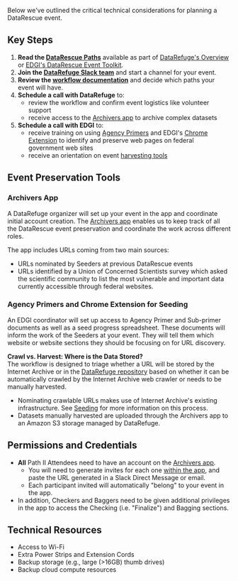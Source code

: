 Below we've outlined the critical technical considerations for planning a DataRescue event.

## Key Steps

1. **Read the [DataRescue Paths](https://docs.google.com/document/d/19A_0W1QWBgaiu42XPjMyV5BPn8Wjw4vc01v82S-uT5w/edit)** available as part of [DataRefuge's Overview](http://www.ppehlab.org/datarescueworkflow) or [EDGI's DataRescue Event Toolkit](https://envirodatagov.org/event-toolkit/).
1. **Join the [DataRefuge Slack team](https://rauchg-slackin-qonsfhhvxs.now.sh/)** and start a channel for your event.
1. **Review the [workflow documentation](https://datarefuge.github.io/workflow/)** and decide which paths your event will have.
1. **Schedule a call with DataRefuge** to:
    - review the workflow and confirm event logistics like volunteer support
    - receive access to the [Archivers app](http://www.archivers.space/) to archive complex datasets
1. **Schedule a call with EDGI** to:
    - receive training on using [Agency Primers](https://envirodatagov.org/agencyprimers/) and EDGI's [Chrome Extension](https://chrome.google.com/webstore/detail/nominationtool/abjpihafglmijnkkoppbookfkkanklok) to identify and preserve web pages on federal government web sites
    - receive an orientation on event [harvesting tools](https://github.com/edgi-govdata-archiving/harvesting-tools)

## Event Preservation Tools

### Archivers App

A DataRefuge organizer will set up your event in the app and coordinate initial account creation. The [Archivers app](http://www.archivers.space/) enables us to keep track of all the DataRescue event preservation and coordinate the work across different roles.

The app includes URLs coming from two main sources:
- URLs nominated by Seeders at previous DataRescue events
- URLs identified by a Union of Concerned Scientists survey which asked the scientific community to list the most vulnerable and important data currently accessible through federal websites.

### Agency Primers and Chrome Extension for Seeding

An EDGI coordinator will set up access to Agency Primer and Sub-primer documents as well as a seed progress spreadsheet. These documents will inform the work of the Seeders at your event. They will tell them which website or website sections they should be focusing on for URL discovery.

<div class = "note">
  <strong>Crawl vs. Harvest: Where is the Data Stored?</strong> <br />  
  The workflow is designed to triage whether a URL will be stored by the Internet Archive or in the <a href="https://www.datarefuge.org/" target="_blank">DataRefuge repository</a><!---_---> based on whether it can be automatically crawled by the Internet Archive web crawler or needs to be manually harvested.<br />
  <ul>
    <li>Nominating crawlable URLs makes use of Internet Archive's existing infrastructure. See <a href="/seeding/">Seeding</a> for more information on this process.</li>
    <li>Datasets manually harvested are uploaded through the Archivers app to an Amazon S3 storage managed by DataRefuge.</li>
  </ul>
</div>

## Permissions and Credentials

- **All** Path II Attendees need to have an account on the [Archivers app](http://www.archivers.space/).
    - You will need to generate invites for each one [within the app](http://www.archivers.space/invites/new), and paste the URL generated in a Slack Direct Message or email.
    - Each participant invited will automatically "belong" to your event in the app.
- In addition, Checkers and Baggers need to be given additional privileges in the app to access the Checking (i.e. "Finalize") and Bagging sections.

## Technical Resources

- Access to Wi-Fi
- Extra Power Strips and Extension Cords
- Backup storage (e.g., large (>16GB) thumb drives)
- Backup cloud compute resources
